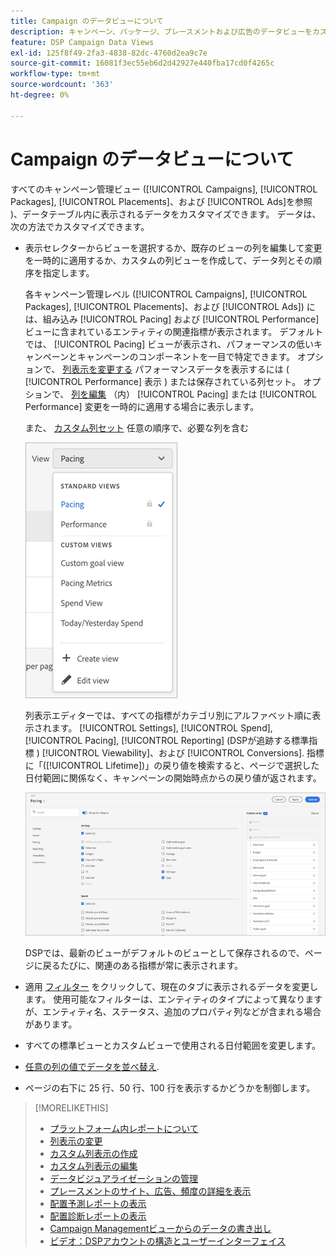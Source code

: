 ```yaml
---
title: Campaign のデータビューについて
description: キャンペーン、パッケージ、プレースメントおよび広告のデータビューをカスタマイズする方法について説明します。
feature: DSP Campaign Data Views
exl-id: 125f8f49-2fa3-4838-82dc-4760d2ea9c7e
source-git-commit: 16081f3ec55eb6d2d42927e440fba17cd0f4265c
workflow-type: tm+mt
source-wordcount: '363'
ht-degree: 0%

---
```


# Campaign のデータビューについて

すべてのキャンペーン管理ビュー ([!UICONTROL Campaigns], [!UICONTROL Packages], [!UICONTROL Placements]、および [!UICONTROL Ads]を参照 )、データテーブル内に表示されるデータをカスタマイズできます。 データは、次の方法でカスタマイズできます。

* 表示セレクターからビューを選択するか、既存のビューの列を編集して変更を一時的に適用するか、カスタムの列ビューを作成して、データ列とその順序を指定します。

  各キャンペーン管理レベル ([!UICONTROL Campaigns], [!UICONTROL Packages], [!UICONTROL Placements]、および [!UICONTROL Ads]) には、組み込み [!UICONTROL Pacing] および [!UICONTROL Performance] ビューに含まれているエンティティの関連指標が表示されます。 デフォルトでは、 [!UICONTROL Pacing] ビューが表示され、パフォーマンスの低いキャンペーンとキャンペーンのコンポーネントを一目で特定できます。 オプションで、 [列表示を変更する](column-view-change.md) パフォーマンスデータを表示するには ( [!UICONTROL Performance] 表示 ) または保存されている列セット。 オプションで、 [列を編集](column-view-edit.md) （内） [!UICONTROL Pacing] または [!UICONTROL Performance] 変更を一時的に適用する場合に表示します。

  また、 [カスタム列セット](column-view-create.md) 任意の順序で、必要な列を含む

  ![列表示セレクター](/help/dsp/assets/column-view-selector.png)

  列表示エディターでは、すべての指標がカテゴリ別にアルファベット順に表示されます。 [!UICONTROL Settings], [!UICONTROL Spend], [!UICONTROL Pacing], [!UICONTROL Reporting] (DSPが追跡する標準指標 ) [!UICONTROL Viewability]、および [!UICONTROL Conversions]. 指標に「([!UICONTROL Lifetime])」の戻り値を検索すると、ページで選択した日付範囲に関係なく、キャンペーンの開始時点からの戻り値が返されます。

  ![列表示エディター](/help/dsp/assets/column-view-editor.png)

  DSPでは、最新のビューがデフォルトのビューとして保存されるので、ページに戻るたびに、関連のある指標が常に表示されます。

* 適用 [フィルター](campaign-data-filter.md) をクリックして、現在のタブに表示されるデータを変更します。 使用可能なフィルターは、エンティティのタイプによって異なりますが、エンティティ名、ステータス、追加のプロパティ列などが含まれる場合があります。

* すべての標準ビューとカスタムビューで使用される日付範囲を変更します。

* [任意の列の値でデータを並べ替え](campaign-data-sort.md).

* ページの右下に 25 行、50 行、100 行を表示するかどうかを制御します。

>[!MORELIKETHIS]
>
>* [プラットフォーム内レポートについて](campaign-reports-about.md)
>* [列表示の変更](column-view-change.md)
>* [カスタム列表示の作成](column-view-create.md)
>* [カスタム列表示の編集](column-view-edit.md)
>* [データビジュアライゼーションの管理](campaign-data-visualization-manage.md)
>* [プレースメントのサイト、広告、頻度の詳細を表示](placement-details-view.md)
>* [配置予測レポートの表示](/help/dsp/campaign-management/reports/placement-forecast.md)
>* [配置診断レポートの表示](placement-diagnostics.md)
>* [Campaign Managementビューからのデータの書き出し](campaign-export-data.md)
>* [ビデオ：DSPアカウントの構造とユーザーインターフェイス](https://experienceleague.adobe.com/docs/advertising-learn/tutorials/dsp/ui.html)

